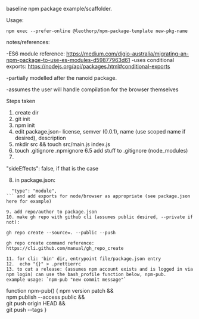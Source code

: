 baseline npm package example/scaffolder.

Usage: 
```
npm exec --prefer-online @leothorp/npm-package-template new-pkg-name
```



notes/references:

-ES6 module reference: https://medium.com/digio-australia/migrating-an-npm-package-to-use-es-modules-d59877963d61
-uses conditional exports: https://nodejs.org/api/packages.html#conditional-exports

-partially modelled after the nanoid package.

-assumes the user will handle compilation for the browser themselves

Steps taken
1. create dir
2. git init
3. npm init
4. edit package.json- license, semver (0.0.1), name (use scoped name if desired), description
5. mkdir src && touch src/main.js index.js
6. touch .gitignore .npmignore
6.5 add stuff to .gitignore (node_modules)
7.  

  "sideEffects": false, if that is the case

8. in package.json:
```
  "type": "module",
``` and add exports for node/browser as appropriate (see package.json here for example)

9. add repo/author to package.json 
10. make gh repo with github cli (assumes public desired, --private if not):

gh repo create --source=. --public --push 

gh repo create command reference: https://cli.github.com/manual/gh_repo_create

11. for cli: 'bin' dir, entrypoint file/package.json entry
12.  echo "{}" > .prettierrc
13. to cut a release: (assumes npm account exists and is logged in via npm login) can use the bash_profile function below, npm-pub. 
example usage: `npm-pub "new commit message"`
```
function npm-pub() {
    npm version patch && \
    npm publish --access public && \
    git push origin HEAD && \
    git push --tags
}
```